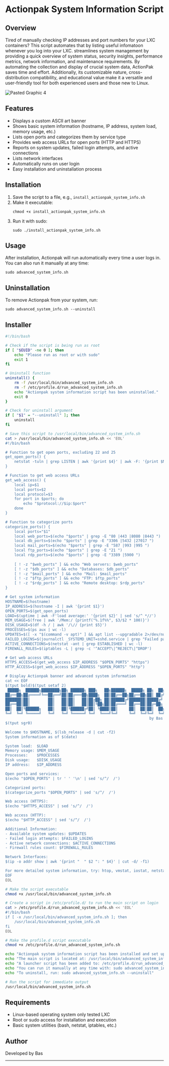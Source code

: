 # Actionpak System Information Script

## Overview

Tired of manually checking IP addresses and port numbers for your LXC containers? This script automates that by listing useful infomatoon whenever you log into your LXC.
 streamlines system management by providing a quick overview of system status, security insights, performance metrics, network information, and maintenance requirements.
 By automating the collection and display of crucial system data, ActionPak saves time and effort. Additionally, its customizable nature, cross-distribution compatibility,
 and educational value make it a versatile and user-friendly tool for both experienced users and those new to Linux.

![Pasted Graphic 4](https://github.com/user-attachments/assets/7860c376-545e-4f9f-be75-2e66b65b4ef0)

## Features

- Displays a custom ASCII art banner
- Shows basic system information (hostname, IP address, system load, memory usage, etc.)
- Lists open ports and categorizes them by service type
- Provides web access URLs for open ports (HTTP and HTTPS)
- Reports on system updates, failed login attempts, and active connections
- Lists network interfaces
- Automatically runs on user login
- Easy installation and uninstallation process

## Installation

1. Save the script to a file, e.g., `install_actionpak_system_info.sh`
2. Make it executable:
   ```
   chmod +x install_actionpak_system_info.sh
   ```
3. Run it with sudo:
   ```
   sudo ./install_actionpak_system_info.sh
   ```

## Usage

After installation, Actionpak will run automatically every time a user logs in. You can also run it manually at any time:

```
sudo advanced_system_info.sh
```

## Uninstallation

To remove Actionpak from your system, run:

```
sudo advanced_system_info.sh --uninstall
```

## Installer 

```bash
#!/bin/bash

# Check if the script is being run as root
if [ "$EUID" -ne 0 ]; then
    echo "Please run as root or with sudo"
    exit 1
fi

# Uninstall function
uninstall() {
    rm -f /usr/local/bin/advanced_system_info.sh
    rm -f /etc/profile.d/run_advanced_system_info.sh
    echo "Actionpak system information script has been uninstalled."
    exit 0
}

# Check for uninstall argument
if [ "$1" = "--uninstall" ]; then
    uninstall
fi

# Save this script to /usr/local/bin/advanced_system_info.sh
cat > /usr/local/bin/advanced_system_info.sh << 'EOL'
#!/bin/bash

# Function to get open ports, excluding 22 and 25
get_open_ports() {
    netstat -tuln | grep LISTEN | awk '{print $4}' | awk -F: '{print $NF}' | sort -n | uniq | grep -vE '^22$|^25$' | tr '\n' ' '
}

# Function to get web access URLs
get_web_access() {
    local ip=$1
    local ports=$2
    local protocol=$3
    for port in $ports; do
        echo "$protocol://$ip:$port"
    done
}

# Function to categorize ports
categorize_ports() {
    local ports="$1"
    local web_ports=$(echo "$ports" | grep -E "80 |443 |8080 |8443 ")
    local db_ports=$(echo "$ports" | grep -E "3306 |5432 |27017 ")
    local mail_ports=$(echo "$ports" | grep -E "587 |993 |995 ")
    local ftp_ports=$(echo "$ports" | grep -E "21 ")
    local rdp_ports=$(echo "$ports" | grep -E "3389 |5900 ")
    
    [ ! -z "$web_ports" ] && echo "Web servers: $web_ports"
    [ ! -z "$db_ports" ] && echo "Databases: $db_ports"
    [ ! -z "$mail_ports" ] && echo "Mail: $mail_ports"
    [ ! -z "$ftp_ports" ] && echo "FTP: $ftp_ports"
    [ ! -z "$rdp_ports" ] && echo "Remote desktop: $rdp_ports"
}

# Get system information
HOSTNAME=$(hostname)
IP_ADDRESS=$(hostname -I | awk '{print $1}')
OPEN_PORTS=$(get_open_ports)
LOAD=$(uptime | awk -F'load average:' '{print $2}' | sed 's/^ *//')
MEM_USAGE=$(free | awk '/Mem:/ {printf("%.1f%%", $3/$2 * 100)}')
DISK_USAGE=$(df -h / | awk '/\// {print $5}')
PROCESSES=$(ps aux | wc -l)
UPDATES=$([ -x "$(command -v apt)" ] && apt list --upgradable 2>/dev/null | grep -c upgradable || echo "N/A")
FAILED_LOGINS=$(journalctl _SYSTEMD_UNIT=sshd.service | grep "Failed password" | wc -l)
ACTIVE_CONNECTIONS=$(netstat -ant | grep ESTABLISHED | wc -l)
FIREWALL_RULES=$(iptables -L | grep -c '^ACCEPT\|^REJECT\|^DROP')

# Get web access URLs
HTTPS_ACCESS=$(get_web_access $IP_ADDRESS "$OPEN_PORTS" "https")
HTTP_ACCESS=$(get_web_access $IP_ADDRESS "$OPEN_PORTS" "http")

# Display Actionpak banner and advanced system information
cat << EOF
$(tput bold)$(tput setaf 2)
 █████╗  ██████╗████████╗██╗ ██████╗ ███╗   ██╗██████╗  █████╗ ██╗  ██╗
██╔══██╗██╔════╝╚══██╔══╝██║██╔═══██╗████╗  ██║██╔══██╗██╔══██╗██║ ██╔╝
███████║██║        ██║   ██║██║   ██║██╔██╗ ██║██████╔╝███████║█████╔╝ 
██╔══██║██║        ██║   ██║██║   ██║██║╚██╗██║██╔═══╝ ██╔══██║██╔═██╗ 
██║  ██║╚██████╗   ██║   ██║╚██████╔╝██║ ╚████║██║     ██║  ██║██║  ██╗
╚═╝  ╚═╝ ╚═════╝   ╚═╝   ╚═╝ ╚═════╝ ╚═╝  ╚═══╝╚═╝     ╚═╝  ╚═╝╚═╝  ╚═╝
                                                                by Bas
$(tput sgr0)

Welcome to $HOSTNAME, $(lsb_release -d | cut -f2)
System information as of $(date)

System load:  $LOAD
Memory usage: $MEM_USAGE
Processes:    $PROCESSES
Disk usage:   $DISK_USAGE
IP address:   $IP_ADDRESS

Open ports and services:
$(echo "$OPEN_PORTS" | tr ' ' '\n' | sed 's/^/  /')

Categorized ports:
$(categorize_ports "$OPEN_PORTS" | sed 's/^/  /')

Web access (HTTPS):
$(echo "$HTTPS_ACCESS" | sed 's/^/  /')

Web access (HTTP):
$(echo "$HTTP_ACCESS" | sed 's/^/  /')

Additional Information:
- Available system updates: $UPDATES
- Failed login attempts: $FAILED_LOGINS
- Active network connections: $ACTIVE_CONNECTIONS
- Firewall rules count: $FIREWALL_RULES

Network Interfaces:
$(ip -o addr show | awk '{print "  " $2 ": " $4}' | cut -d/ -f1)

For more detailed system information, try: htop, vmstat, iostat, netstat, ss
EOF
EOL

# Make the script executable
chmod +x /usr/local/bin/advanced_system_info.sh

# Create a script in /etc/profile.d/ to run the main script on login
cat > /etc/profile.d/run_advanced_system_info.sh << 'EOL'
#!/bin/bash
if [ -x /usr/local/bin/advanced_system_info.sh ]; then
    /usr/local/bin/advanced_system_info.sh
fi
EOL

# Make the profile.d script executable
chmod +x /etc/profile.d/run_advanced_system_info.sh

echo "Actionpak system information script has been installed and set up to run on user login."
echo "The main script is located at: /usr/local/bin/advanced_system_info.sh"
echo "A launcher script has been added to: /etc/profile.d/run_advanced_system_info.sh"
echo "You can run it manually at any time with: sudo advanced_system_info.sh"
echo "To uninstall, run: sudo advanced_system_info.sh --uninstall"

# Run the script for immediate output
/usr/local/bin/advanced_system_info.sh
```

## Requirements

- Linux-based operating system only tested LXC
- Root or sudo access for installation and execution
- Basic system utilities (bash, netstat, iptables, etc.)


## Author

Developed by Bas

---


